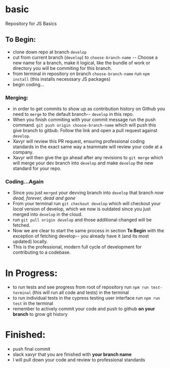 # basic
Repository for JS Basics

## To Begin:
- clone down repo at branch `develop`
- cut from current branch (`develop`) to `choose-branch-name` -- Choose a new name for a branch, make it logical, like the bundle of work or directory you will be commiting for this branch.
- from terminal in repository on branch `choose-branch-name` run `npm install` (this installs necesssary JS packages)
- begin coding...

### Merging:
- in order to get commits to show up as contribution history on Github you need to `merge` to the default branch-- `develop` in this repo. 
- When you finish commiting with  your commit message run the push command. `git push origin choose-branch-name`  which will push this give branch to gitbub. Follow the link and open a pull request against `develop`. 
- Xavyr will review this PR request, ensuring professional coding standards in the exact same way a teammate will review your code at a company. 
- Xavyr will then give the go ahead after any revisions to `git merge` which will merge your dev branch into `develop` and make `develop` the new standard for your repo.

### Coding...Again
- Since you just `merged` your devving branch into `develop` that branch <i>now dead, forever, dead and gone</i>
- From your terminal run `git checkout develop` which will checkout your <i>local</i> version of develop, which we now is outdated since you just merged into `develop` in the cloud.
- run `git pull origin develop` and those additional changed will be fetched. 
- Now we are clear to start the same process in section <b>To Begin</b> with the exception of fetching develop-- you already have it (and its most updated) locally. 
- This is the professional, modern full cycle of development for contributing to a codebase.

# In Progress:
- to run tests and see progress from root of repository run `npm run test-terminal` (this will run all code and tests) in the terminal
- to run individual tests in the cypress testing user interface run `npm run test` in the terminal 
- remember to actively commit your code and push to github <b>on your branch</b> to grow git history

# Finished:
- push final commit 
- slack xavyr that you are finished with <b>your branch name</b>
- I will pull down your code and review to professional standards